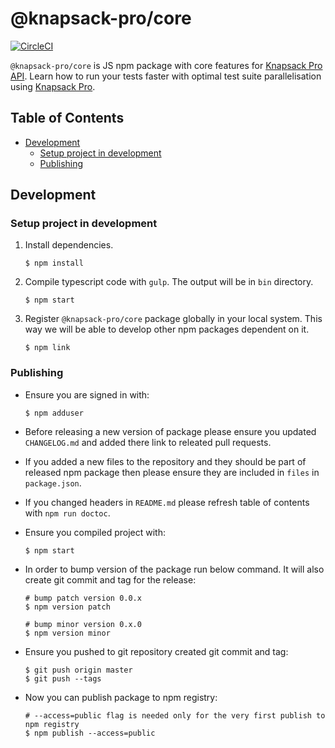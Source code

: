 # @knapsack-pro/core

[![CircleCI](https://circleci.com/gh/KnapsackPro/knapsack-pro-core-js.svg?style=svg)](https://circleci.com/gh/KnapsackPro/knapsack-pro-core-js)

`@knapsack-pro/core` is JS npm package with core features for [Knapsack Pro API](https://docs.knapsackpro.com/api/).
Learn how to run your tests faster with optimal test suite parallelisation using [Knapsack Pro](https://knapsackpro.com).

<!-- START doctoc generated TOC please keep comment here to allow auto update -->
<!-- DON'T EDIT THIS SECTION, INSTEAD RE-RUN doctoc TO UPDATE -->
## Table of Contents

- [Development](#development)
  - [Setup project in development](#setup-project-in-development)
  - [Publishing](#publishing)

<!-- END doctoc generated TOC please keep comment here to allow auto update -->

## Development

### Setup project in development

1. Install dependencies.

    ```
    $ npm install
    ```

2. Compile typescript code with `gulp`. The output will be in `bin` directory.

    ```
    $ npm start
    ```

3. Register `@knapsack-pro/core` package globally in your local system. This way we will be able to develop other npm packages dependent on it.

    ```
    $ npm link
    ```

### Publishing

* Ensure you are signed in with:

    ```
    $ npm adduser
    ```

* Before releasing a new version of package please ensure you updated `CHANGELOG.md` and added there link to releated pull requests.

* If you added a new files to the repository and they should be part of released npm package then please ensure they are included in `files` in `package.json`.

* If you changed headers in `README.md` please refresh table of contents with `npm run doctoc`.

* Ensure you compiled project with:

    ```
    $ npm start
    ```

* In order to bump version of the package run below command. It will also create git commit and tag for the release:

    ```
    # bump patch version 0.0.x
    $ npm version patch

    # bump minor version 0.x.0
    $ npm version minor
    ```

* Ensure you pushed to git repository created git commit and tag:

    ```
    $ git push origin master
    $ git push --tags
    ```

* Now you can publish package to npm registry:

    ```
    # --access=public flag is needed only for the very first publish to npm registry
    $ npm publish --access=public
    ```
